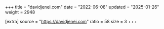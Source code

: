 +++
title = "davidjenei.com"
date = "2022-06-08"
updated = "2025-01-26"
weight = 2948

[extra]
source = "https://davidjenei.com"
ratio = 58
size = 3
+++
